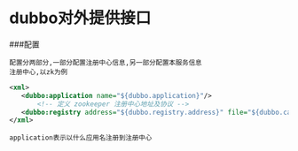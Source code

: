 # dubbo对外提供接口
    
###配置

    配置分两部分,一部分配置注册中心信息,另一部分配置本服务信息
    注册中心,以zk为例
```xml
<xml>
   <dubbo:application name="${dubbo.application}"/>
       <!-- 定义 zookeeper 注册中心地址及协议 -->
   <dubbo:registry address="${dubbo.registry.address}" file="${dubbo.cache.file}"/>
</xml>

```
    application表示以什么应用名注册到注册中心